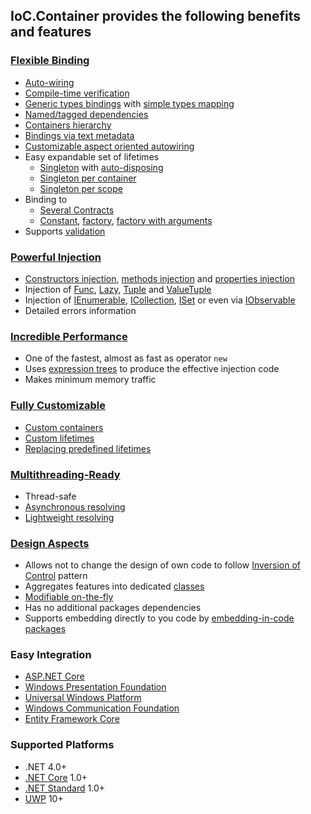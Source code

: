 ## IoC.Container provides the following benefits and features

### [Flexible Binding](https://github.com/DevTeam/IoCContainer#binding)

  - [Auto-wiring](https://github.com/DevTeam/IoCContainer#auto-wiring)
  - [Compile-time verification](https://github.com/DevTeam/IoCContainer#manual-auto-wiring)
  - [Generic types bindings](https://github.com/DevTeam/IoCContainer#generics) with [simple types mapping](https://github.com/DevTeam/IoCContainer#generic-auto-wiring)
  - [Named/tagged dependencies](https://github.com/DevTeam/IoCContainer#tags)
  - [Containers hierarchy](https://github.com/DevTeam/IoCContainer#child-container)
  - [Bindings via text metadata](https://github.com/DevTeam/IoCContainer#configuration-via-a-text-metadata)
  - [Customizable aspect oriented autowiring](https://github.com/DevTeam/IoCContainer#aspect-oriented-autowiring)
  - Easy expandable set of lifetimes
    - [Singleton](https://github.com/DevTeam/IoCContainer#singleton-lifetime) with [auto-disposing](https://github.com/DevTeam/IoCContainer#auto-dispose-singleton-during-containers-dispose)
    - [Singleton per container](https://github.com/DevTeam/IoCContainer#container-singleton-lifetime)
    - [Singleton per scope](https://github.com/DevTeam/IoCContainer#scope-singleton-lifetime)
  - Binding to
    - [Several Contracts](https://github.com/DevTeam/IoCContainer#several-contracts)
    - [Constant](https://github.com/DevTeam/IoCContainer#constant), [factory](https://github.com/DevTeam/IoCContainer#func), [factory with arguments](https://github.com/DevTeam/IoCContainer#func-with-arguments)
  - Supports [validation](https://github.com/DevTeam/IoCContainer#validation)

### [Powerful Injection](https://github.com/DevTeam/IoCContainer#injection)

  - [Сonstructors injection](https://github.com/DevTeam/IoCContainer#constructor-auto-wiring), [methods injection](https://github.com/DevTeam/IoCContainer#method-injection) and [properties injection](https://github.com/DevTeam/IoCContainer#property-injection)
  - Injection of [Func](https://github.com/DevTeam/IoCContainer#resolve-func), [Lazy](https://github.com/DevTeam/IoCContainer#resolve-lazy), [Tuple](https://github.com/DevTeam/IoCContainer#resolve-tuple) and [ValueTuple](https://github.com/DevTeam/IoCContainer#resolve-valuetuple)
  - Injection of [IEnumerable](https://github.com/DevTeam/IoCContainer#resolve-all-appropriate-instances-as-ienumerable), [ICollection](https://github.com/DevTeam/IoCContainer#resolve-all-appropriate-instances-as-icollection), [ISet](https://github.com/DevTeam/IoCContainer#resolve-all-appropriate-instances-as-iset) or even via [IObservable](https://github.com/DevTeam/IoCContainer#resolve-all-appropriate-instances-as-iobservable-source)
  - Detailed errors information

### [Incredible Performance](https://github.com/DevTeam/IoCContainer#why-this-one)

  - One of the fastest, almost as fast as operator `new`
  - Uses [expression trees](https://docs.microsoft.com/en-us/dotnet/csharp/expression-trees) to produce the effective injection code
  - Makes minimum memory traffic

### [Fully Customizable](https://github.com/DevTeam/IoCContainer#customization)

  - [Custom containers](https://github.com/DevTeam/IoCContainer#custom-child-container)
  - [Custom lifetimes](https://github.com/DevTeam/IoCContainer#custom-lifetime)
  - [Replacing predefined lifetimes](https://github.com/DevTeam/IoCContainer#replace-lifetime)

### [Multithreading-Ready](https://github.com/DevTeam/IoCContainer#multithreading)

  - Thread-safe
  - [Asynchronous resolving](https://github.com/DevTeam/IoCContainer#asynchronous-resolve)
  - [Lightweight resolving](https://github.com/DevTeam/IoCContainer#asynchronous-lightweight-resolve)

### [Design Aspects](https://github.com/DevTeam/IoCContainer#design)

  - Allows not to change the design of own code to follow [Inversion of Control](https://martinfowler.com/articles/injection.html) pattern
  - Aggregates features into dedicated [classes](https://github.com/DevTeam/IoCContainer#configuration-class)
  - [Modifiable on-the-fly](https://github.com/DevTeam/IoCContainer#change-configuration-on-the-fly)
  - Has no additional packages dependencies
  - Supports embedding directly to you code by [embedding-in-code packages](https://github.com/DevTeam/IoCContainer#nuget-packages)

### Easy Integration

  - [ASP.NET Core](https://github.com/DevTeam/IoCContainer#aspnet-core)
  - [Windows Presentation Foundation](https://github.com/DevTeam/IoCContainer/blob/master/Samples/WpfApp)
  - [Universal Windows Platform](https://github.com/DevTeam/IoCContainer/blob/master/Samples/UwpApp)
  - [Windows Communication Foundation](https://github.com/DevTeam/IoCContainer/blob/master/Samples/WcfServiceLibrary)
  - [Entity Framework Core](https://github.com/DevTeam/IoCContainer/tree/master/Samples/EntityFrameworkCore)

### Supported Platforms

  - .NET 4.0+
  - [.NET Core](https://docs.microsoft.com/en-us/dotnet/core/) 1.0+
  - [.NET Standard](https://docs.microsoft.com/en-us/dotnet/standard/net-standard) 1.0+
  - [UWP](https://docs.microsoft.com/en-us/windows/uwp/index) 10+

